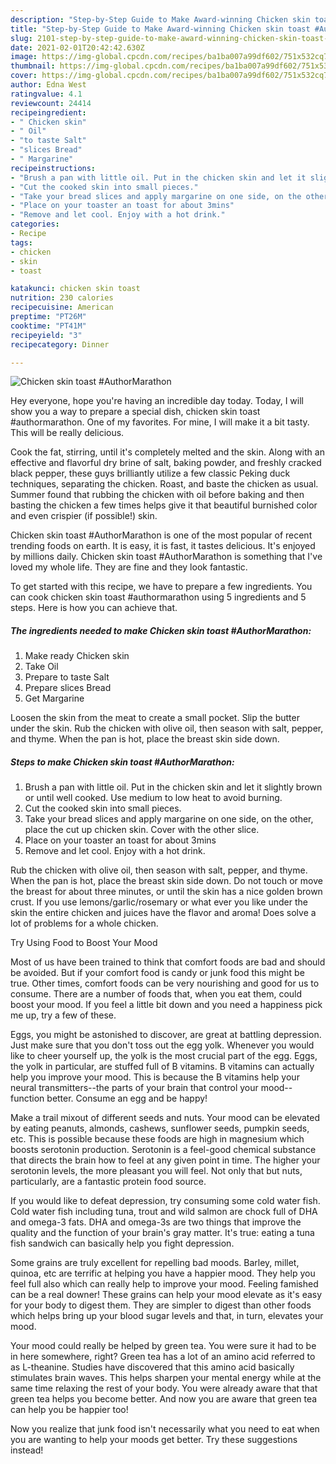 ```yaml
---
description: "Step-by-Step Guide to Make Award-winning Chicken skin toast #AuthorMarathon"
title: "Step-by-Step Guide to Make Award-winning Chicken skin toast #AuthorMarathon"
slug: 2101-step-by-step-guide-to-make-award-winning-chicken-skin-toast-authormarathon
date: 2021-02-01T20:42:42.630Z
image: https://img-global.cpcdn.com/recipes/ba1ba007a99df602/751x532cq70/chicken-skin-toast-authormarathon-recipe-main-photo.jpg
thumbnail: https://img-global.cpcdn.com/recipes/ba1ba007a99df602/751x532cq70/chicken-skin-toast-authormarathon-recipe-main-photo.jpg
cover: https://img-global.cpcdn.com/recipes/ba1ba007a99df602/751x532cq70/chicken-skin-toast-authormarathon-recipe-main-photo.jpg
author: Edna West
ratingvalue: 4.1
reviewcount: 24414
recipeingredient:
- " Chicken skin"
- " Oil"
- "to taste Salt"
- "slices Bread"
- " Margarine"
recipeinstructions:
- "Brush a pan with little oil. Put in the chicken skin and let it slightly brown or until well cooked. Use medium to low heat to avoid burning."
- "Cut the cooked skin into small pieces."
- "Take your bread slices and apply margarine on one side, on the other, place the cut up chicken skin. Cover with the other slice."
- "Place on your toaster an toast for about 3mins"
- "Remove and let cool. Enjoy with a hot drink."
categories:
- Recipe
tags:
- chicken
- skin
- toast

katakunci: chicken skin toast 
nutrition: 230 calories
recipecuisine: American
preptime: "PT26M"
cooktime: "PT41M"
recipeyield: "3"
recipecategory: Dinner

---
```



![Chicken skin toast #AuthorMarathon](https://img-global.cpcdn.com/recipes/ba1ba007a99df602/751x532cq70/chicken-skin-toast-authormarathon-recipe-main-photo.jpg)

Hey everyone, hope you're having an incredible day today. Today, I will show you a way to prepare a special dish, chicken skin toast #authormarathon. One of my favorites. For mine, I will make it a bit tasty. This will be really delicious.

Cook the fat, stirring, until it&#39;s completely melted and the skin. Along with an effective and flavorful dry brine of salt, baking powder, and freshly cracked black pepper, these guys brilliantly utilize a few classic Peking duck techniques, separating the chicken. Roast, and baste the chicken as usual. Summer found that rubbing the chicken with oil before baking and then basting the chicken a few times helps give it that beautiful burnished color and even crispier (if possible!) skin.

Chicken skin toast #AuthorMarathon is one of the most popular of recent trending foods on earth. It is easy, it is fast, it tastes delicious. It's enjoyed by millions daily. Chicken skin toast #AuthorMarathon is something that I've loved my whole life. They are fine and they look fantastic.


To get started with this recipe, we have to prepare a few ingredients. You can cook chicken skin toast #authormarathon using 5 ingredients and 5 steps. Here is how you can achieve that.

<!--inarticleads1-->

##### The ingredients needed to make Chicken skin toast #AuthorMarathon:

1. Make ready  Chicken skin
1. Take  Oil
1. Prepare to taste Salt
1. Prepare slices Bread
1. Get  Margarine


Loosen the skin from the meat to create a small pocket. Slip the butter under the skin. Rub the chicken with olive oil, then season with salt, pepper, and thyme. When the pan is hot, place the breast skin side down. 

<!--inarticleads2-->

##### Steps to make Chicken skin toast #AuthorMarathon:

1. Brush a pan with little oil. Put in the chicken skin and let it slightly brown or until well cooked. Use medium to low heat to avoid burning.
1. Cut the cooked skin into small pieces.
1. Take your bread slices and apply margarine on one side, on the other, place the cut up chicken skin. Cover with the other slice.
1. Place on your toaster an toast for about 3mins
1. Remove and let cool. Enjoy with a hot drink.


Rub the chicken with olive oil, then season with salt, pepper, and thyme. When the pan is hot, place the breast skin side down. Do not touch or move the breast for about three minutes, or until the skin has a nice golden brown crust. If you use lemons/garlic/rosemary or what ever you like under the skin the entire chicken and juices have the flavor and aroma! Does solve a lot of problems for a whole chicken. 

Try Using Food to Boost Your Mood


Most of us have been trained to think that comfort foods are bad and should be avoided. But if your comfort food is candy or junk food this might be true. Other times, comfort foods can be very nourishing and good for us to consume. There are a number of foods that, when you eat them, could boost your mood. If you feel a little bit down and you need a happiness pick me up, try a few of these.

Eggs, you might be astonished to discover, are great at battling depression. Just make sure that you don't toss out the egg yolk. Whenever you would like to cheer yourself up, the yolk is the most crucial part of the egg. Eggs, the yolk in particular, are stuffed full of B vitamins. B vitamins can actually help you improve your mood. This is because the B vitamins help your neural transmitters--the parts of your brain that control your mood--function better. Consume an egg and be happy!

Make a trail mixout of different seeds and nuts. Your mood can be elevated by eating peanuts, almonds, cashews, sunflower seeds, pumpkin seeds, etc. This is possible because these foods are high in magnesium which boosts serotonin production. Serotonin is a feel-good chemical substance that directs the brain how to feel at any given point in time. The higher your serotonin levels, the more pleasant you will feel. Not only that but nuts, particularly, are a fantastic protein food source.

If you would like to defeat depression, try consuming some cold water fish. Cold water fish including tuna, trout and wild salmon are chock full of DHA and omega-3 fats. DHA and omega-3s are two things that improve the quality and the function of your brain's gray matter. It's true: eating a tuna fish sandwich can basically help you fight depression. 

Some grains are truly excellent for repelling bad moods. Barley, millet, quinoa, etc are terrific at helping you have a happier mood. They help you feel full also which can really help to improve your mood. Feeling famished can be a real downer! These grains can help your mood elevate as it's easy for your body to digest them. They are simpler to digest than other foods which helps bring up your blood sugar levels and that, in turn, elevates your mood.

Your mood could really be helped by green tea. You were sure it had to be in here somewhere, right? Green tea has a lot of an amino acid referred to as L-theanine. Studies have discovered that this amino acid basically stimulates brain waves. This helps sharpen your mental energy while at the same time relaxing the rest of your body. You were already aware that that green tea helps you become better. And now you are aware that green tea can help you be happier too!

Now you realize that junk food isn't necessarily what you need to eat when you are wanting to help your moods get better. Try  these suggestions  instead!

